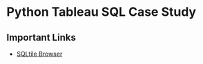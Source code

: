 # Python Tableau SQL Case Study
## Important Links
- [SQLtile Browser](https://sqlitebrowser.org/dl/)